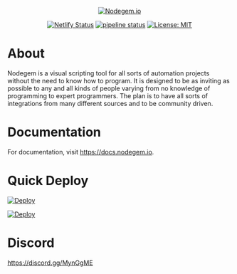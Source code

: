 <div style="text-align: center;">

[![Nodegem.io](https://cdn.nodegem.io/assets/cover.png)](https://www.nodegem.io)

[![Netlify Status](https://api.netlify.com/api/v1/badges/061a935b-5ae2-46d1-a685-a2ef83df940a/deploy-status)](https://app.netlify.com/sites/nodegem/deploys)
[![pipeline status](https://gitlab.com/nodegem/nodegem/badges/master/pipeline.svg)](https://gitlab.com/nodegem/nodegem/commits/master)
[![License: MIT](https://img.shields.io/badge/License-MIT-green.svg)](https://opensource.org/licenses/MIT)

</div>

# About

Nodegem is a visual scripting tool for all sorts of automation projects without the need to know how to program. It is designed to be as inviting as possible to any and all kinds of people varying from no knowledge of programming to expert programmers. The plan is to have all sorts of integrations from many different sources and to be community driven.

# Documentation

For documentation, visit https://docs.nodegem.io.

# Quick Deploy

[![Deploy](https://www.netlify.com/img/deploy/button.svg)](https://app.netlify.com/start/deploy?repository=https://gitlab.com/nodegem/nodegem-web)

[![Deploy](https://www.herokucdn.com/deploy/button.svg)](https://heroku.com/deploy?template=https://github.com/Nodegem/nodegem-web)

# Discord

https://discord.gg/MynGgME
